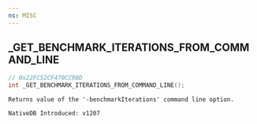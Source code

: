 ```yaml
---
ns: MISC
---
```

## _GET_BENCHMARK_ITERATIONS_FROM_COMMAND_LINE

```c
// 0x22FC52CF470CC98D
int _GET_BENCHMARK_ITERATIONS_FROM_COMMAND_LINE();
```

```
Returns value of the '-benchmarkIterations' command line option.

NativeDB Introduced: v1207
```

